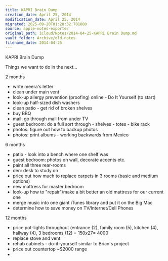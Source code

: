 ```yaml
---
title: KAPRI Brain Dump
creation_date: April 25, 2014
modification_date: April 25, 2014
migrated: 2025-09-20T01:28:32.701880
source: apple-notes-exporter
original_path: iCloud/Notes/2014-04-25-KAPRI Brain Dump.md
vault_folder: Archive/old-notes
filename_date: 2014-04-25
---
```



KAPRI Brain Dump

Things we want to do in the next... 

2 months
- write meera's letter
- clean under main vent
- look-up allergy prevention (proofing) online - Do It Yourself (to start)
- look-up half-sized dish washers
- clean patio - get rid of broken shelves
- buy BBQ
- mail: go through mail from under TV
- guest bedroom: do a full sort through - shelves - totes - bike rack 
- photos: figure out how to backup photos
- photos: print albums - working backwards from Mexico 

6 months
- patio - look into a bench where one shelf was
- guest bedroom: photos on wall, decorate accents etc.
- paint all three rear-rooms
- den: desk to study on
- price out how much to replace carpets in 3 rooms (basic and medium options)
- new mattress for master bedroom
- look-up how to "repair"/make a bit better an old mattress for our current one
- merge music into one giant iTunes library and put it on the Big Mac
- determine how to save money on TV/Internet/Cell Phones

12 months
- price pot-lights throughout (entrance (2), family room (5), kitchen (4), hallway (4), 3 bedrooms (12) = $150x27=~$4000
- replace stove and vent
- rehab cabinets - do-it-yourself similar to Brian's project
- price out countertop ~$2000 range
- 

